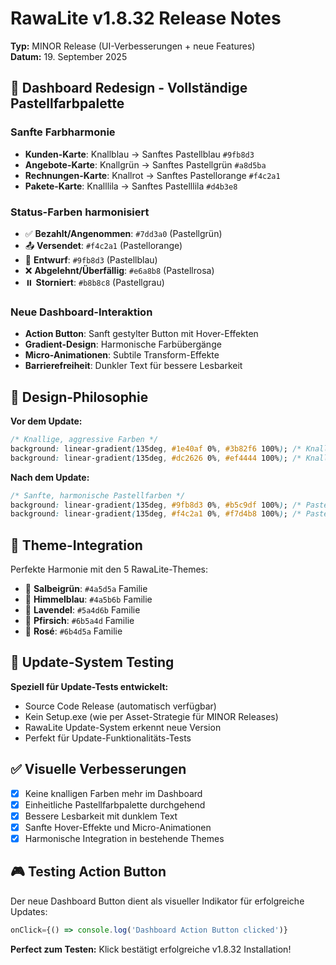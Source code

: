 # RawaLite v1.8.32 Release Notes

**Typ:** MINOR Release (UI-Verbesserungen + neue Features)  
**Datum:** 19. September 2025  

## 🎨 Dashboard Redesign - Vollständige Pastellfarbpalette

### Sanfte Farbharmonie
- **Kunden-Karte**: Knallblau → Sanftes Pastellblau `#9fb8d3`
- **Angebote-Karte**: Knallgrün → Sanftes Pastellgrün `#a8d5ba`
- **Rechnungen-Karte**: Knallrot → Sanftes Pastellorange `#f4c2a1`
- **Pakete-Karte**: Knalllila → Sanftes Pastelllila `#d4b3e8`

### Status-Farben harmonisiert
- ✅ **Bezahlt/Angenommen**: `#7dd3a0` (Pastellgrün)
- 📤 **Versendet**: `#f4c2a1` (Pastellorange)  
- 📝 **Entwurf**: `#9fb8d3` (Pastellblau)
- ❌ **Abgelehnt/Überfällig**: `#e6a8b8` (Pastellrosa)
- ⏸️ **Storniert**: `#b8b8c8` (Pastellgrau)

### Neue Dashboard-Interaktion
- **Action Button**: Sanft gestylter Button mit Hover-Effekten
- **Gradient-Design**: Harmonische Farbübergänge
- **Micro-Animationen**: Subtile Transform-Effekte
- **Barrierefreiheit**: Dunkler Text für bessere Lesbarkeit

## 🎯 Design-Philosophie

**Vor dem Update:**
```css
/* Knallige, aggressive Farben */
background: linear-gradient(135deg, #1e40af 0%, #3b82f6 100%); /* Knallblau */
background: linear-gradient(135deg, #dc2626 0%, #ef4444 100%); /* Knallrot */
```

**Nach dem Update:**
```css
/* Sanfte, harmonische Pastellfarben */
background: linear-gradient(135deg, #9fb8d3 0%, #b5c9df 100%); /* Pastellblau */
background: linear-gradient(135deg, #f4c2a1 0%, #f7d4b8 100%); /* Pastellorange */
```

## 📱 Theme-Integration

Perfekte Harmonie mit den 5 RawaLite-Themes:
- 🌿 **Salbeigrün**: `#4a5d5a` Familie
- 🌌 **Himmelblau**: `#4a5b6b` Familie  
- 💜 **Lavendel**: `#5a4d6b` Familie
- 🍑 **Pfirsich**: `#6b5a4d` Familie
- 🌸 **Rosé**: `#6b4d5a` Familie

## 🔄 Update-System Testing

**Speziell für Update-Tests entwickelt:**
- Source Code Release (automatisch verfügbar)
- Kein Setup.exe (wie per Asset-Strategie für MINOR Releases)
- RawaLite Update-System erkennt neue Version
- Perfekt für Update-Funktionalitäts-Tests

## ✅ Visuelle Verbesserungen

- [x] Keine knalligen Farben mehr im Dashboard
- [x] Einheitliche Pastellfarbpalette durchgehend
- [x] Bessere Lesbarkeit mit dunklem Text
- [x] Sanfte Hover-Effekte und Micro-Animationen
- [x] Harmonische Integration in bestehende Themes

## 🎮 Testing Action Button

Der neue Dashboard Button dient als visueller Indikator für erfolgreiche Updates:
```typescript
onClick={() => console.log('Dashboard Action Button clicked')}
```

**Perfect zum Testen:** Klick bestätigt erfolgreiche v1.8.32 Installation!
